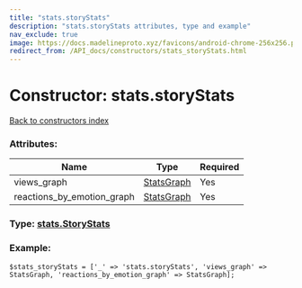 ```yaml
---
title: "stats.storyStats"
description: "stats.storyStats attributes, type and example"
nav_exclude: true
image: https://docs.madelineproto.xyz/favicons/android-chrome-256x256.png
redirect_from: /API_docs/constructors/stats_storyStats.html
---
```

# Constructor: stats.storyStats  
[Back to constructors index](/API_docs/constructors/index.html)



### Attributes:

| Name     |    Type       | Required |
|----------|---------------|----------|
|views\_graph|[StatsGraph](/API_docs/types/StatsGraph.html) | Yes|
|reactions\_by\_emotion\_graph|[StatsGraph](/API_docs/types/StatsGraph.html) | Yes|



### Type: [stats.StoryStats](/API_docs/types/stats.StoryStats.html)


### Example:

```
$stats_storyStats = ['_' => 'stats.storyStats', 'views_graph' => StatsGraph, 'reactions_by_emotion_graph' => StatsGraph];
```  
